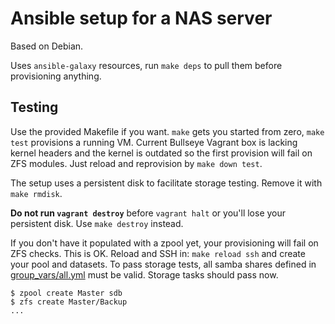 # Ansible setup for a NAS server

Based on Debian.

Uses `ansible-galaxy` resources, run `make deps` to pull them before provisioning anything.

## Testing

Use the provided Makefile if you want.
`make` gets you started from zero, `make test` provisions a running VM.
Current Bullseye Vagrant box is lacking kernel headers and the kernel is outdated so the first provision will fail on ZFS modules.
Just reload and reprovision by `make down test`.

The setup uses a persistent disk to facilitate storage testing. Remove it with `make rmdisk`.

**Do not run `vagrant destroy`** before `vagrant halt` or you'll lose your persistent disk. Use `make destroy` instead.

If you don't have it populated with a zpool yet, your provisioning will fail on ZFS checks. This is OK.
Reload and SSH in: `make reload ssh` and create your pool and datasets. To pass storage tests, all samba shares defined in [group_vars/all.yml](group_vars/all.yml) must be valid.
Storage tasks should pass now.

```
$ zpool create Master sdb
$ zfs create Master/Backup
...
```
